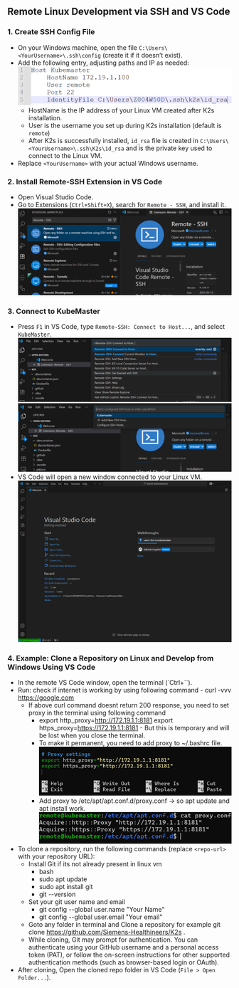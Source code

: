 <!--
SPDX-FileCopyrightText: © 2025 Siemens Healthineers AG
SPDX-License-Identifier: MIT
-->

## Remote Linux Development via SSH and VS Code

### 1\. Create SSH Config File

- On your Windows machine, open the file `C:\Users\<YourUsername>\.ssh\config` (create it if it doesn’t exist).
- Add the following entry, adjusting paths and IP as needed:
![SSHConfig.png](images/SSHConfig.png)
  - HostName is the IP address of your Linux VM created after K2s installation.
  - User is the username you set up during K2s installation (default is `remote`)
  - After K2s is successfully installed, `id_rsa` file is created in `C:\Users\<YourUsername>\.ssh\K2s\id_rsa` and is the private key used to connect to the Linux VM.
- Replace `<YourUsername>` with your actual Windows username.

### 2\. Install Remote-SSH Extension in VS Code

- Open Visual Studio Code.
- Go to Extensions (`Ctrl+Shift+X`), search for `Remote - SSH`, and install it.
![RemoteSSH.png](images/RemoteSSH.png)

### 3\. Connect to KubeMaster

- Press `F1` in VS Code, type `Remote-SSH: Connect to Host...`, and select `KubeMaster`.
![RemoteSSHConnectToHost.png](images/RemoteSSHConnectToHost.png)
![RemoteSSHKubemaster.png](images/RemoteSSHKubemaster.png)
- VS Code will open a new window connected to your Linux VM.
![RemoteSession.png](images/RemoteSession.png)

### 4\. Example: Clone a Repository on Linux and Develop from Windows Using VS Code

- In the remote VS Code window, open the terminal (`Ctrl+\``).
- Run: check if internet is working by using following command - curl -vvv https://google.com
  - If above curl command doesnt return 200 response, you need to set proxy in the terminal using following command 
      - export http_proxy=http://172.19.1.1:8181 export https_proxy=https://172.19.1.1:8181 - But this is temporary and will be lost when you close the terminal.
      - To make it permanent, you need to add proxy to ~/.bashrc file.
        ![ExportProxyBashRC.png](images/ExportProxyBashRC.png)
      - Add proxy to /etc/apt/apt.conf.d/proxy.conf → so apt update and apt install work.
        ![AddProxyAptConf.png](images/AddProxyAptConf.png)
- To clone a repository, run the following commands (replace `<repo-url>` with your repository URL):
  - Install Git if its not already present in linux vm
    - bash
    - sudo apt update
    - sudo apt install git
    - git --version
  - Set your git user name and email
    - git config --global user.name "Your Name"
    - git config --global user.email "Your email"
  - Goto any folder in terminal and Clone a repository for example git clone https://github.com/Siemens-Healthineers/K2s .
  - While cloning, Git may prompt for authentication. You can authenticate using your GitHub username and a personal access token (PAT), or follow the on-screen instructions for other supported authentication methods (such as browser-based login or OAuth).
- After cloning, Open the cloned repo folder in VS Code (`File > Open Folder...`).